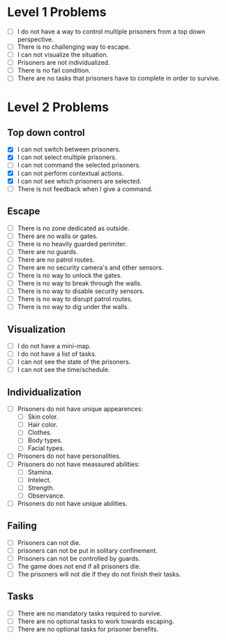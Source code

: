 # Level 1 Problems

- [ ] I do not have a way to control multiple prisoners from a top down perspective.
- [ ] There is no challenging way to escape.
- [ ] I can not visualize the situation.
- [ ] Prisoners are not individualized.
- [ ] There is no fail condition.
- [ ] There are no tasks that prisoners have to complete in order to survive.

# Level 2 Problems

## Top down control

- [X] I can not switch between prisoners.
- [X] I can not select multiple prisoners.
- [ ] I can not command the selected prisoners.
- [X] I can not perform contextual actions.
- [X] I can not see which prisoners are selected.
- [ ] There is not feedback when I give a command.

## Escape

- [ ] There is no zone dedicated as outside.
- [ ] There are no walls or gates.
- [ ] There is no heavily guarded perimiter.
- [ ] There are no guards.
- [ ] There are no patrol routes.
- [ ] There are no security camera's and other sensors.
- [ ] There is no way to unlock the gates.
- [ ] There is no way to break through the walls.
- [ ] There is no way to disable security sensors.
- [ ] There is no way to disrupt patrol routes.
- [ ] There is no way to dig under the walls.

## Visualization

- [ ] I do not have a mini-map.
- [ ] I do not have a list of tasks.
- [ ] I can not see the state of the prisoners.
- [ ] I can not see the time/schedule.

## Individualization

- [ ] Prisoners do not have unique appearences:
    - [ ] Skin color.
    - [ ] Hair color.
    - [ ] Clothes.
    - [ ] Body types.
    - [ ] Facial types.
- [ ] Prisoners do not have personalities.
- [ ] Prisoners do not have meassured abilities:
    - [ ] Stamina.
    - [ ] Intelect.
    - [ ] Strength.
    - [ ] Observance.
- [ ] Prisoners do not have unique abilities.

## Failing

- [ ] Prisoners can not die.
- [ ] prisoners can not be put in solitary confinement.
- [ ] Prisoners can not be controlled by guards.
- [ ] The game does not end if all prisoners die.
- [ ] The prisoners will not die if they do not finish their tasks.

## Tasks

- [ ] There are no mandatory tasks required to survive.
- [ ] There are no optional tasks to work towards escaping.
- [ ] There are no optional tasks for prisoner benefits.